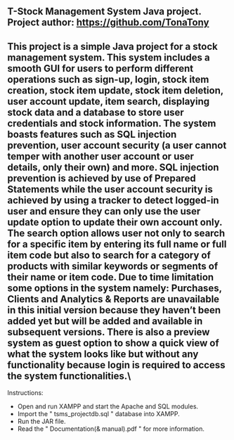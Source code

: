 T-Stock Management System Java project.\
Project author: https://github.com/TonaTony
---
This project is a simple Java project for a stock management system. This system includes a smooth 
GUI for users to perform different operations such as sign-up, login, stock item creation, stock item update,
stock item deletion, user account update, item search, displaying stock data and a database to store user 
credentials and stock information. The system boasts features such as SQL injection prevention, 
user account security (a user cannot temper with another user account or user details, only their own) 
and more. SQL injection prevention is achieved by use of Prepared Statements while the user account 
security is achieved by using a tracker to detect logged-in user and ensure they can only use the user 
update option to update their own account only. The search option allows user not only to search for 
a specific item by entering its full name or full item code but also to search for a category of products 
with similar keywords or segments of their name or item code. Due to time limitation some options in 
the system namely: Purchases, Clients and Analytics & Reports are unavailable in this initial version 
because they haven’t been added yet but will be added and available in subsequent versions. There is 
also a preview system as guest option to show a quick view of what the system looks like but without 
any functionality because login is required to access the system functionalities.\
---
Instructions:
- Open and run XAMPP and start the Apache and SQL modules.
- Import the " tsms_projectdb.sql " database into XAMPP.
- Run the JAR file.
- Read the " Documentation(& manual).pdf " for more information.
